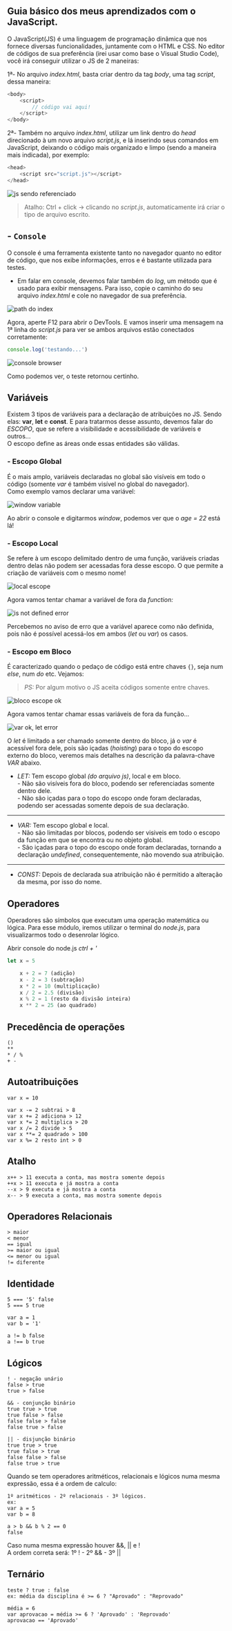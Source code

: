 ## Guia básico dos meus aprendizados com o JavaScript.

O JavaScript(JS) é uma linguagem de programação dinâmica que nos fornece diversas funcionalidades, juntamente com o HTML e CSS.
No editor de códigos de sua preferência (irei usar como base o Visual Studio Code), você irá conseguir utilizar o JS de 2 maneiras:

1ª- No arquivo _index.html_, basta criar dentro da tag _body_, uma tag _script_, dessa maneira:
```javascript
<body>
    <script>
        // código vai aqui!
    </script>
</body>
```
2ª- Também no arquivo _index.html_, utilizar um link dentro do _head_ direcionado à um novo
arquivo _script.js_, e lá inserindo seus comandos em JavaScript, deixando o código mais organizado e limpo (sendo a maneira mais indicada), por exemplo:
```javascript
<head>
    <script src="script.js"></script>
</head>
```

![js sendo referenciado](imgs/scriptNoHead.png)

> Atalho: Ctrl + click -> clicando no _script.js_, automaticamente irá criar o tipo de arquivo escrito.

## - `Console`
O console é uma ferramenta existente tanto no navegador quanto no editor de código, que nos exibe informações, erros e é bastante utilizada para testes.

* Em falar em console, devemos falar também do _log_, um método que é usado para exibir mensagens. Para isso, copie o caminho do seu arquivo _index.html_ e cole no navegador de sua preferência.

![path do index](imgs/pathIndex.png)

Agora, aperte F12 para abrir o DevTools. E vamos inserir uma mensagem na 1ª linha do _script.js_ para ver se ambos arquivos estão conectados corretamente:

```javascript
console.log('testando...')
```

![console browser](imgs/consoleBrowser.png)

Como podemos ver, o teste retornou certinho.


## Variáveis

Existem 3 tipos de variáveis para a declaração de atribuições no JS. Sendo elas: **var**, **let** e **const**. E para tratarmos desse assunto, devemos falar do _ESCOPO_, que se refere a visibilidade e acessibilidade de variáveis e outros...<br>O escopo define as áreas onde essas entidades são válidas.

### - Escopo Global
É o mais amplo, variáveis declaradas no global são visíveis em todo o código (somente _var_ é também visível no global do navegador).<br>Como exemplo vamos declarar uma variável:

![window variable](imgs\varNoGlobalWindowConsole.png)

Ao abrir o console e digitarmos _window_, podemos ver que o _age = 22_ está lá!

### - Escopo Local
Se refere à um escopo delimitado dentro de uma função, variáveis criadas dentro delas não podem ser acessadas fora desse escopo. O que permite a criação de variáveis com o mesmo nome!

![local escope](imgs\escopoLocalVariaveis.png)

Agora vamos tentar chamar a variável de fora da _function:_

![is not defined error](imgs\isNotDefinedERROR.png)

Percebemos no aviso de erro que a variável aparece como não definida, pois não é possível acessá-los em ambos (_let_ ou _var_) os casos.

### - Escopo em Bloco
É caracterizado quando o pedaço de código está entre chaves `{}`, seja num _else_, num _do_ etc. Vejamos:

> _PS:_ Por algum motivo o JS aceita códigos somente entre chaves.

![bloco escope ok](imgs\letAndVarOkBloco.png)

Agora vamos tentar chamar essas variáveis de fora da função...

![var ok, let error](imgs\letUndefinedVarOk.png)

O _let_ é limitado a ser chamado somente dentro do bloco, já o _var_ é acessível fora dele, pois são içadas (_hoisting_) para o topo do escopo externo do bloco, veremos mais detalhes na descrição da palavra-chave _VAR_ abaixo.

* _LET:_ Tem escopo global _(do arquivo js)_, local e em bloco.<br>- Não são visíveis fora do bloco, podendo ser referenciadas somente dentro dele.<br>- Não são içadas para o topo do escopo onde foram declaradas, podendo ser acessadas somente depois de sua declaração.

---

* _VAR:_ Tem escopo global e local.<br>- Não são limitadas por blocos, podendo ser visiveis em todo o escopo da função em que se encontra ou no objeto global.<br> - São içadas para o topo do escopo onde foram declaradas, tornando a declaração _undefined_, consequentemente, não movendo sua atribuição.

---

* _CONST:_ Depois de declarada sua atribuição não é permitido a alteração da mesma, por isso do nome.

## Operadores

Operadores são símbolos que executam uma operação matemática ou lógica. Para esse módulo, iremos utilizar o terminal do _node.js_, para visualizarmos todo o desenrolar lógico.

Abrir console do node.js _ctrl + '_

```javascript
let x = 5

    x + 2 = 7 (adição)
    x - 2 = 3 (subtração)
    x * 2 = 10 (multiplicação)
    x / 2 = 2.5 (divisão)
    x % 2 = 1 (resto da divisão inteira)
    x ** 2 = 25 (ao quadrado)
```

## Precedência de operações

    ()
    **
    * / %
    + -

## Autoatribuições

    var x = 10

    var x -= 2 subtrai > 8
    var x += 2 adiciona > 12
    var x *= 2 multiplica > 20
    var x /= 2 divide > 5
    var x **= 2 quadrado > 100
    var x %= 2 resto int > 0

## Atalho

    x++ > 11 executa a conta, mas mostra somente depois
    ++x > 11 executa e já mostra a conta
    --x > 9 executa e já mostra a conta
    x-- > 9 executa a conta, mas mostra somente depois

## Operadores Relacionais

    > maior
    < menor
    == igual
    >= maior ou igual
    <= menor ou igual
    != diferente

## Identidade

    5 === '5' false
    5 === 5 true

    var a = 1
    var b = '1'

    a != b false
    a !== b true

## Lógicos

    ! - negação unário
    false > true
    true > false

    && - conjunção binário
    true true > true
    true false > false
    false false > false
    false true > false

    || - disjunção binário
    true true > true
    true false > true
    false false > false
    false true > true

Quando se tem operadores aritméticos, relacionais e lógicos numa mesma expressão, essa é a ordem de calculo:

    1º aritméticos - 2º relacionais - 3º lógicos.
    ex:
    var a = 5
    var b = 8

    a > b && b % 2 == 0
    false

Caso numa mesma expressão houver &&, || e !<br>A ordem correta será: 1º ! - 2º && - 3º ||

## Ternário

    teste ? true : false
    ex: média da disciplina é >= 6 ? "Aprovado" : "Reprovado"

    média = 6
    var aprovacao = média >= 6 ? 'Aprovado' : 'Reprovado'
    aprovacao == 'Aprovado'